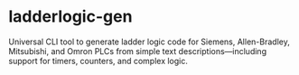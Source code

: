 # ladderlogic-gen
Universal CLI tool to generate ladder logic code for Siemens, Allen-Bradley, Mitsubishi, and Omron PLCs from simple text descriptions—including support for timers, counters, and complex logic.
